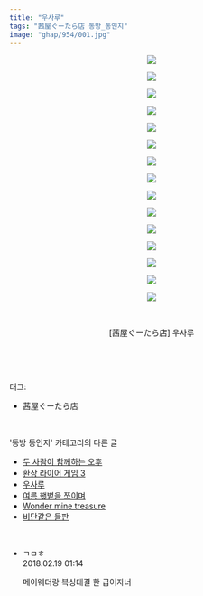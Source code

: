 ```yaml
---
title: "우사루"
tags: "茜屋ぐーたら店 동방_동인지"
image: "ghap/954/001.jpg"
---
```

<div class="article">
<p style="text-align: center; clear: none; float: none;"><img src="{{ site.nasurl }}/ghap/954/001.jpg"/></p>
<p style="text-align: center; clear: none; float: none;"><img src="{{ site.nasurl }}/ghap/954/002.jpg"/></p>
<p style="text-align: center; clear: none; float: none;"><img src="{{ site.nasurl }}/ghap/954/003.jpg"/></p>
<p style="text-align: center; clear: none; float: none;"><img src="{{ site.nasurl }}/ghap/954/004.jpg"/></p>
<p style="text-align: center; clear: none; float: none;"><img src="{{ site.nasurl }}/ghap/954/005.jpg"/></p>
<p style="text-align: center; clear: none; float: none;"><img src="{{ site.nasurl }}/ghap/954/006.jpg"/></p>
<p style="text-align: center; clear: none; float: none;"><img src="{{ site.nasurl }}/ghap/954/007.jpg"/></p>
<p style="text-align: center; clear: none; float: none;"><img src="{{ site.nasurl }}/ghap/954/008.jpg"/></p>
<p style="text-align: center; clear: none; float: none;"><img src="{{ site.nasurl }}/ghap/954/009.jpg"/></p>
<p style="text-align: center; clear: none; float: none;"><img src="{{ site.nasurl }}/ghap/954/010.jpg"/></p>
<p style="text-align: center; clear: none; float: none;"><img src="{{ site.nasurl }}/ghap/954/011.jpg"/></p>
<p style="text-align: center; clear: none; float: none;"><img src="{{ site.nasurl }}/ghap/954/012.jpg"/></p>
<p style="text-align: center; clear: none; float: none;"><img src="{{ site.nasurl }}/ghap/954/013.jpg"/></p>
<p style="text-align: center; clear: none; float: none;"><img src="{{ site.nasurl }}/ghap/954/014.jpg"/></p>
<p style="text-align: center; clear: none; float: none;"><img src="{{ site.nasurl }}/ghap/954/015.jpg"/></p>
<p style="text-align: center; clear: none; float: none;"><br/></p>
<p style="text-align: center; clear: none; float: none;">[茜屋ぐーたら店] 우사루</p>
<p><br/></p>
</div><br/>
<div class="tagTrail">
<p>태그: </p>
<ul>
<li>茜屋ぐーたら店</li>
</ul>
</div><br/>
<div class="another">
<p>'동방 동인지' 카테고리의 다른 글</p>
<ul>
<li><a href="/2016-07-20-ghap_956">두 사람이 함께하는 오후</a></li>
<li><a href="/2016-07-20-ghap_955">환상 라이어 게임 3</a></li>
<li><a href="/2016-07-20-ghap_954">우사루</a></li>
<li><a href="/2016-07-20-ghap_953">여름 햇볕을 쪼이며</a></li>
<li><a href="/2016-07-20-ghap_951">Wonder mine treasure</a></li>
<li><a href="/2016-07-20-ghap_950">비단같은 들판</a></li>
</ul>
</div><br/>
<div class="cb_module cb_fluid">
<div class="cb_wrt cb_profile">
<div class="comment">
<ul>
<li class="cb_thumb_off" id="comment15202335">
<div class="cb_comment_area">
<div class="cb_info_area">
<div class="cb_section">
<span class="cb_nick_name">ㄱㅁㅎ</span>
</div>
<div class="cb_section">
<span class="cb_date">2018.02.19 01:14 </span>
</div>
</div>
<div class="cb_dsc_comment">
<p class="cb_dsc">
											메이웨더랑 복싱대결 한 급이자너
										</p>
</div>
</div></li>
</ul>
</div>
</div><!-- commentList close -->
</div><br/>
